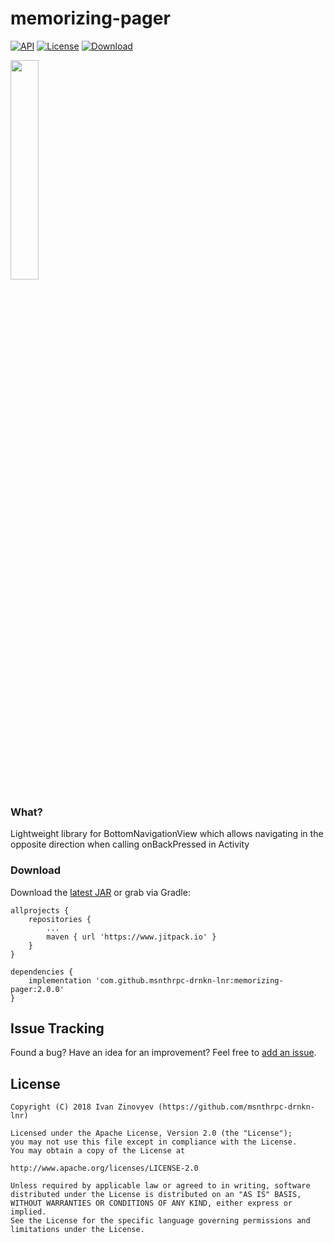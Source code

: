 # memorizing-pager

[![API](https://img.shields.io/badge/API-14%2B-brightgreen.svg?style=flat)](https://android-arsenal.com/api?level=14)
[![License](https://img.shields.io/badge/license-Apache%202-red.svg?style=flat)](https://www.apache.org/licenses/LICENSE-2.0)
[![Download](https://img.shields.io/badge/Download-v.2.0.0-blue.svg)](https://github.com/msnthrpc-drnkn-lnr/memorizing-pager/releases/latest)

<img src="https://github.com/msnthrpc-drnkn-lnr/memorizing-pager/blob/master/graphics/library-demo.gif?raw=true" width="30%" />

### What?
Lightweight library for BottomNavigationView which allows navigating in the opposite direction when calling onBackPressed in Activity

### Download
Download the [latest JAR][2] or grab via Gradle:

```
allprojects {
	repositories {
		...
		maven { url 'https://www.jitpack.io' }
	}
}
```
```
dependencies {
	implementation 'com.github.msnthrpc-drnkn-lnr:memorizing-pager:2.0.0'
}
```
## Issue Tracking
Found a bug? Have an idea for an improvement? Feel free to [add an issue](../../issues).

## License

```
Copyright (C) 2018 Ivan Zinovyev (https://github.com/msnthrpc-drnkn-lnr)

Licensed under the Apache License, Version 2.0 (the "License");
you may not use this file except in compliance with the License.
You may obtain a copy of the License at

http://www.apache.org/licenses/LICENSE-2.0

Unless required by applicable law or agreed to in writing, software
distributed under the License is distributed on an "AS IS" BASIS,
WITHOUT WARRANTIES OR CONDITIONS OF ANY KIND, either express or implied.
See the License for the specific language governing permissions and
limitations under the License.
```
[1]: https://github.com/msnthrpc-drnkn-lnr/memorizing-pager/wiki
[2]: https://github.com/msnthrpc-drnkn-lnr/memorizing-pager/releases
